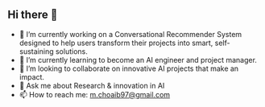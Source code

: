 ## Hi there 👋

<!--
**MChoaib0/MChoaib0** is a ✨ _special_ ✨ repository because its `README.md` (this file) appears on your GitHub profile.

Here are some ideas to get you started:


-->
- 🔭 I’m currently working on a Conversational Recommender System designed to help users transform their projects into smart, self-sustaining solutions.
- 🌱 I’m currently learning to become an AI engineer and project manager. 
- 👯 I’m looking to collaborate on innovative AI projects that make an impact.
- 💬 Ask me about Research & innovation in AI
- 📫 How to reach me: m.choaib97@gmail.com
